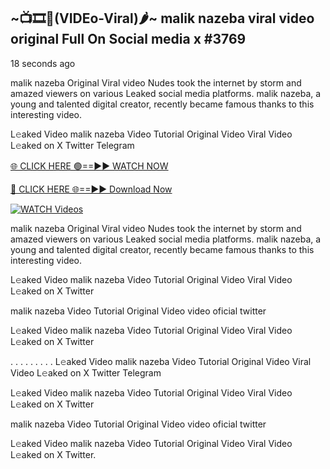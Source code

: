## ~📺🎞️👙(VIDEo-Viral)🌶~ malik nazeba viral video original Full On Social media x #3769

18 seconds ago

malik nazeba Original Viral video Nudes took the internet by storm and amazed viewers on various Leaked social media platforms. malik nazeba, a young and talented digital creator, recently became famous thanks to this interesting video.

L𝚎aked Video malik nazeba Video Tutorial Original Video Viral Video L𝚎aked on X Twitter Telegram

[🌐 CLICK HERE 🟢==►► WATCH NOW](https://valovideo.net/valo-video/?bom)

[🔴 CLICK HERE 🌐==►► Download Now](https://valovideo.net/valo-video/?bom)

[![WATCH Videos](https://i.imgur.com/dJHk4Zq.gif)](https://valovideo.net/valo-video/?bom)

malik nazeba Original Viral video Nudes took the internet by storm and amazed viewers on various Leaked social media platforms. malik nazeba, a young and talented digital creator, recently became famous thanks to this interesting video.

L𝚎aked Video malik nazeba Video Tutorial Original Video Viral Video L𝚎aked on X Twitter

malik nazeba Video Tutorial Original Video video oficial twitter

L𝚎aked Video malik nazeba Video Tutorial Original Video Viral Video L𝚎aked on X Twitter

. . . . . . . . . L𝚎aked Video malik nazeba Video Tutorial Original Video Viral Video L𝚎aked on X Twitter Telegram

L𝚎aked Video malik nazeba Video Tutorial Original Video Viral Video L𝚎aked on X Twitter

malik nazeba Video Tutorial Original Video video oficial twitter

L𝚎aked Video malik nazeba Video Tutorial Original Video Viral Video L𝚎aked on X Twitter.